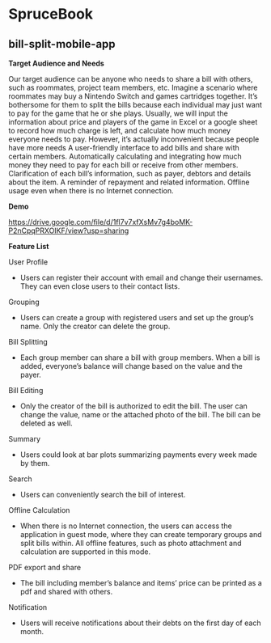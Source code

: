 # SpruceBook
## bill-split-mobile-app


**Target Audience and Needs**

Our target audience can be anyone who needs to share a bill with others, such as roommates, project team members, etc. 
Imagine a scenario where roommates may buy a Nintendo Switch and games cartridges together. It’s bothersome for them to split the bills because each individual may just want to pay for the game that he or she plays. Usually, we will input the information about price and players of the game in Excel or a google sheet to record how much charge is left, and calculate how much money everyone needs to pay. However, it’s actually inconvenient because people have more needs
A user-friendly interface to add bills and share with certain members.
Automatically calculating and integrating how much money they need to pay for each bill or receive from other members.
Clarification of each bill’s information, such as payer, debtors and details about the item.
A reminder of repayment and related information.
Offline usage even when there is no Internet connection.

**Demo**

https://drive.google.com/file/d/1fl7v7xfXsMv7g4boMK-P2nCpqPRXOIKF/view?usp=sharing

**Feature List**

  User Profile

  - Users can register their account with email and change their usernames. They can even close users to their contact lists.

  Grouping
  - Users can create a group with registered users and set up the group’s name. Only the creator can delete the group.

  Bill Splitting
  - Each group member can share a bill with group members. When a bill is added, everyone’s balance will change based on the value and the payer. 

  Bill Editing
  - Only the creator of the bill is authorized to edit the bill. The user can change the value, name or the attached photo of the bill. The bill can be deleted as well.

  Summary
  - Users could look at bar plots summarizing payments every week made by them.

  Search
  - Users can conveniently search the bill of interest.

  Offline Calculation
  - When there is no Internet connection, the users can access the application in guest mode, where they can create temporary groups and split bills within. All offline features, such as photo attachment and calculation are supported in this mode.

  PDF export and share
  - The bill including member’s balance and items’ price can be printed as a pdf and shared with others.

  Notification
  - Users will receive notifications about their debts on the first day of each month.

